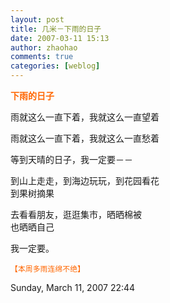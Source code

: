 ```yaml
---
layout: post
title: 几米－下雨的日子
date: 2007-03-11 15:13
author: zhaohao
comments: true
categories: [weblog]
---
```

<span style="font-weight: bold; color: #ff6600;">下雨的日子</span>

雨就这么一直下着，我就这么一直望着   
   
雨就这么一直下着，我就这么一直愁着   

等到天晴的日子，我一定要－－   
   
到山上走走，到海边玩玩，到花园看花   
到果树摘果   
   
去看看朋友，逛逛集市，晒晒棉被   
也晒晒自己   
   
我一定要。   
   
<span style="font-size: 85%; color: #ff6600;">【本周多雨连绵不绝】</span>

Sunday, March 11, 2007 22:44
